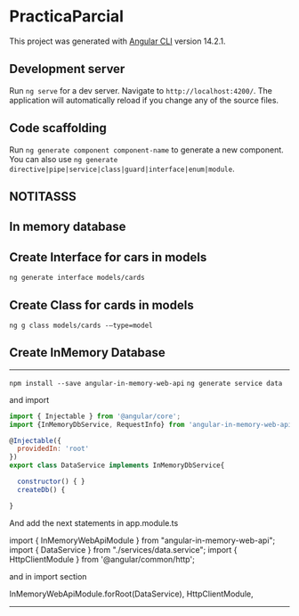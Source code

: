 # PracticaParcial

This project was generated with [Angular CLI](https://github.com/angular/angular-cli) version 14.2.1.

## Development server

Run `ng serve` for a dev server. Navigate to `http://localhost:4200/`. The application will automatically reload if you change any of the source files.

## Code scaffolding

Run `ng generate component component-name` to generate a new component. You can also use `ng generate directive|pipe|service|class|guard|interface|enum|module`.

## NOTITASSS

## In memory database

## Create Interface for cars in models
`ng generate interface models/cards`

## Create Class for cards in models
`ng g class models/cards -—type=model`

## Create InMemory Database
----------------------------------------------------------------------------------------------------------------------
`npm install --save angular-in-memory-web-api`
`ng generate service data`

and import
```javascript
import { Injectable } from '@angular/core';
import {InMemoryDbService, RequestInfo} from 'angular-in-memory-web-api'

@Injectable({
  providedIn: 'root'
})
export class DataService implements InMemoryDbService{

  constructor() { }
  createDb() {

}

```

And add the next statements in app.module.ts

import { InMemoryWebApiModule } from "angular-in-memory-web-api";  
import { DataService } from "./services/data.service";
import { HttpClientModule } from '@angular/common/http';

and in import section

InMemoryWebApiModule.forRoot(DataService),
HttpClientModule,

----------------------------------------------------------------------------------------------------------------------